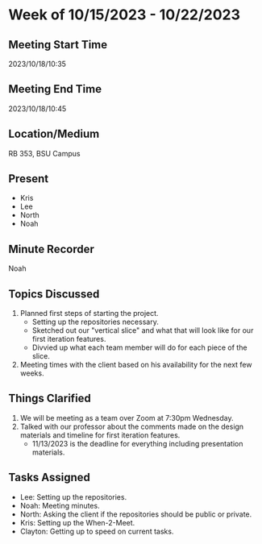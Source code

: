 # Week of 10/15/2023 - 10/22/2023

## Meeting Start Time

2023/10/18/10:35

## Meeting End Time

2023/10/18/10:45

## Location/Medium

RB 353, BSU Campus

## Present

- Kris
- Lee
- North
- Noah

## Minute Recorder

Noah

## Topics Discussed

1. Planned first steps of starting the project.
   - Setting up the repositories necessary.
   - Sketched out our "vertical slice" and what that will look like for our first iteration features.
   - Divvied up what each team member will do for each piece of the slice.
2. Meeting times with the client based on his availability for the next few weeks.

## Things Clarified

1. We will be meeting as a team over Zoom at 7:30pm Wednesday.
2. Talked with our professor about the comments made on the design materials and timeline for first iteration features.
   - 11/13/2023 is the deadline for everything including presentation materials.

## Tasks Assigned

- Lee: Setting up the repositories.
- Noah: Meeting minutes.
- North: Asking the client if the repositories should be public or private.
- Kris: Setting up the When-2-Meet.
- Clayton: Getting up to speed on current tasks.
